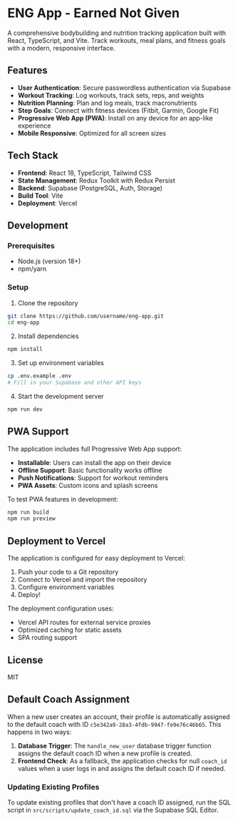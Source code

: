 # ENG App - Earned Not Given

A comprehensive bodybuilding and nutrition tracking application built with React, TypeScript, and Vite. Track workouts, meal plans, and fitness goals with a modern, responsive interface.

## Features

- **User Authentication**: Secure passwordless authentication via Supabase
- **Workout Tracking**: Log workouts, track sets, reps, and weights
- **Nutrition Planning**: Plan and log meals, track macronutrients
- **Step Goals**: Connect with fitness devices (Fitbit, Garmin, Google Fit)
- **Progressive Web App (PWA)**: Install on any device for an app-like experience
- **Mobile Responsive**: Optimized for all screen sizes

## Tech Stack

- **Frontend**: React 18, TypeScript, Tailwind CSS
- **State Management**: Redux Toolkit with Redux Persist
- **Backend**: Supabase (PostgreSQL, Auth, Storage)
- **Build Tool**: Vite
- **Deployment**: Vercel

## Development

### Prerequisites

- Node.js (version 18+)
- npm/yarn

### Setup

1. Clone the repository
```bash
git clone https://github.com/username/eng-app.git
cd eng-app
```

2. Install dependencies
```bash
npm install
```

3. Set up environment variables
```bash
cp .env.example .env
# Fill in your Supabase and other API keys
```

4. Start the development server
```bash
npm run dev
```

## PWA Support

The application includes full Progressive Web App support:

- **Installable**: Users can install the app on their device
- **Offline Support**: Basic functionality works offline
- **Push Notifications**: Support for workout reminders
- **PWA Assets**: Custom icons and splash screens

To test PWA features in development:
```bash
npm run build
npm run preview
```

## Deployment to Vercel

The application is configured for easy deployment to Vercel:

1. Push your code to a Git repository
2. Connect to Vercel and import the repository
3. Configure environment variables
4. Deploy!

The deployment configuration uses:
- Vercel API routes for external service proxies
- Optimized caching for static assets
- SPA routing support

## License

MIT

## Default Coach Assignment

When a new user creates an account, their profile is automatically assigned to the default coach with ID `c5e342a9-28a3-4fdb-9947-fe9e76c46b65`. This happens in two ways:

1. **Database Trigger**: The `handle_new_user` database trigger function assigns the default coach ID when a new profile is created.
2. **Frontend Check**: As a fallback, the application checks for null `coach_id` values when a user logs in and assigns the default coach ID if needed.

### Updating Existing Profiles

To update existing profiles that don't have a coach ID assigned, run the SQL script in `src/scripts/update_coach_id.sql` via the Supabase SQL Editor.
